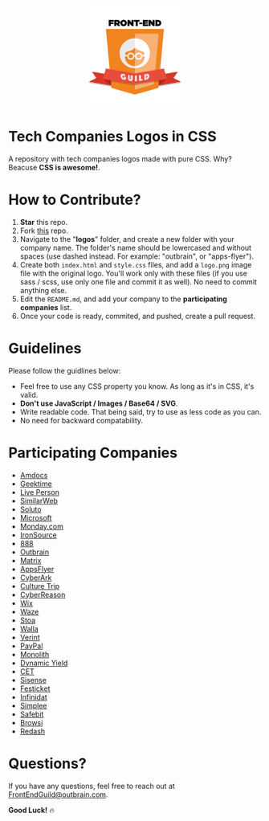 <p align="center">
  <img src="assets/guild.png" height=200 />
</p>

# Tech Companies Logos in CSS
A repository with tech companies logos made with pure CSS. Why? Beacuse **CSS is awesome!**.

# How to Contribute?

1. **Star** this repo.
2. Fork [this](https://github.com/outbrain/tech-companies-logos-in-css) repo.
3. Navigate to the "**logos**" folder, and create a new folder with your company name. The folder's name should be lowercased and without spaces (use dashed instead. For example: "outbrain", or "apps-flyer").
4. Create both `index.html` and `style.css` files, and add a `logo.png` image file with the original logo. You'll work only with these files (if you use sass / scss, use only one file and commit it as well). No need to commit anything else.
5. Edit the `README.md`, and add your company to the **participating companies** list.
6. Once your code is ready, commited, and pushed, create a pull request.

# Guidelines

Please follow the guidlines below:

- Feel free to use any CSS property you know. As long as it's in CSS, it's valid.
- **Don't use JavaScript / Images / Base64 / SVG**.
- Write readable code. That being said, try to use as less code as you can.
- No need for backward compatability.

# Participating Companies

- [Amdocs](https://outbrain.github.io/tech-companies-logos-in-css/logos/amdocs)
- [Geektime](https://outbrain.github.io/tech-companies-logos-in-css/logos/geektime)
- [Live Person](https://outbrain.github.io/tech-companies-logos-in-css/logos/live-person)
- [SimilarWeb](https://outbrain.github.io/tech-companies-logos-in-css/logos/similarweb)
- [Soluto](https://outbrain.github.io/tech-companies-logos-in-css/logos/soluto)
- [Microsoft](https://outbrain.github.io/tech-companies-logos-in-css/logos/microsoft)
- [Monday.com](https://outbrain.github.io/tech-companies-logos-in-css/logos/monday-com)
- [IronSource](https://outbrain.github.io/tech-companies-logos-in-css/logos/ironsource)
- [888](https://outbrain.github.io/tech-companies-logos-in-css/logos/888)
- [Outbrain](https://outbrain.github.io/tech-companies-logos-in-css/logos/outbrain)
- [Matrix](https://outbrain.github.io/tech-companies-logos-in-css/logos/matrix)
- [AppsFlyer](https://outbrain.github.io/tech-companies-logos-in-css/logos/apps-flyer)
- [CyberArk](https://outbrain.github.io/tech-companies-logos-in-css/logos/cyberark)
- [Culture Trip](https://outbrain.github.io/tech-companies-logos-in-css/logos/culture-trip)
- [CyberReason](https://outbrain.github.io/tech-companies-logos-in-css/logos/cybereason)
- [Wix](https://outbrain.github.io/tech-companies-logos-in-css/logos/wix)
- [Waze](https://outbrain.github.io/tech-companies-logos-in-css/logos/waze)
- [Stoa](https://outbrain.github.io/tech-companies-logos-in-css/logos/stoa)
- [Walla](https://outbrain.github.io/tech-companies-logos-in-css/logos/walla)
- [Verint](https://outbrain.github.io/tech-companies-logos-in-css/logos/verint)
- [PayPal](https://outbrain.github.io/tech-companies-logos-in-css/logos/paypal)
- [Monolith](https://outbrain.github.io/tech-companies-logos-in-css/logos/monolith)
- [Dynamic Yield](https://outbrain.github.io/tech-companies-logos-in-css/logos/dynamic-yield)
- [CET](https://outbrain.github.io/tech-companies-logos-in-css/logos/cet)
- [Sisense](https://outbrain.github.io/tech-companies-logos-in-css/logos/sisense)
- [Festicket](https://outbrain.github.io/tech-companies-logos-in-css/logos/festicket)
- [Infinidat](https://outbrain.github.io/tech-companies-logos-in-css/logos/infinidat)
- [Simplee](https://outbrain.github.io/tech-companies-logos-in-css/logos/simplee)
- [Safebit](https://outbrain.github.io/tech-companies-logos-in-css/logos/safebit)
- [Browsi](https://outbrain.github.io/tech-companies-logos-in-css/logos/browsi)
- [Redash](https://outbrain.github.io/tech-companies-logos-in-css/logos/redash)


# Questions?
[1]: mailto:FrontEndGuild@outbrain.com "FrontEndGuild@outbrain.com"
If you have any questions, feel free to reach out at [FrontEndGuild@outbrain.com][1].

**Good Luck!** 🔥
